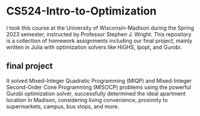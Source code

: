 # CS524-Intro-to-Optimization
I took this course at the University of Wisconsin-Madison during the Spring 2023 semester, instructed by Professor Stephen J. Wright. This repository is a collection of homework assignments including our final project, mainly written in Julia with optimization solvers like HiGHS, Ipopt, and Gurobi. 

## final project
It solved Mixed-Integer Quadratic Programming (MIQP) and Mixed-Integer Second-Order Cone Programming (MISOCP) problems using the powerful Gurobi optimization solver, successfully determined the ideal apartment location in Madison, considering living convenience, proximity to supermarkets, campus, bus stops, and more.
